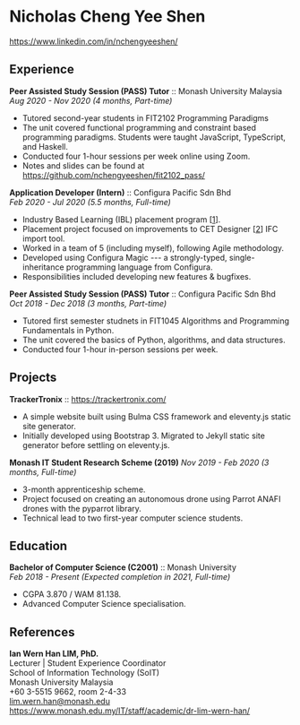 # Nicholas Cheng Yee Shen
<https://www.linkedin.com/in/nchengyeeshen/>

## Experience

**Peer Assisted Study Session (PASS) Tutor** :: Monash University Malaysia\
_Aug 2020 - Nov 2020 (4 months, Part-time)_
* Tutored second-year students in FIT2102 Programming Paradigms
* The unit covered functional programming and constraint based programming paradigms. Students were taught JavaScript, TypeScript, and Haskell.
* Conducted four 1-hour sessions per week online using Zoom.
* Notes and slides can be found at <https://github.com/nchengyeeshen/fit2102_pass/>

**Application Developer (Intern)** :: Configura Pacific Sdn Bhd\
_Feb 2020 - Jul 2020 (5.5 months, Full-time)_
* Industry Based Learning (IBL) placement program [[1]].
* Placement project focused on improvements to CET Designer [[2]] IFC import tool.
* Worked in a team of 5 (including myself), following Agile methodology.
* Developed using Configura Magic --- a strongly-typed, single-inheritance programming language from Configura.
* Responsibilities included developing new features & bugfixes.

**Peer Assisted Study Session (PASS) Tutor** :: Configura Pacific Sdn Bhd\
_Oct 2018 - Dec 2018 (3 months, Part-time)_
* Tutored first semester studnets in FIT1045 Algorithms and Programming Fundamentals in Python.
* The unit covered the basics of Python, algorithms, and data structures.
* Conducted four 1-hour in-person sessions per week.

## Projects

**TrackerTronix** :: <https://trackertronix.com/>
* A simple website built using Bulma CSS framework and eleventy.js static site generator.
* Initially developed using Bootstrap 3. Migrated to Jekyll static site generator before settling on eleventy.js.

**Monash IT Student Research Scheme (2019)**
_Nov 2019 - Feb 2020 (3 months, Full-time)_
* 3-month apprenticeship scheme.
* Project focused on creating an autonomous drone using Parrot ANAFI drones with the pyparrot library.
* Technical lead to two first-year computer science students.

## Education

**Bachelor of Computer Science (C2001)** :: Monash University\
_Feb 2018 - Present (Expected completion in 2021, Full-time)_
* CGPA 3.870 / WAM 81.138.
* Advanced Computer Science specialisation.

## References

**Ian Wern Han LIM, PhD.**\
Lecturer | Student Experience Coordinator\
School of Information Technology (SoIT)\
Monash University Malaysia\
+60 3-5515 9662, room 2-4-33\
<lim.wern.han@monash.edu>\
<https://www.monash.edu.my/IT/staff/academic/dr-lim-wern-han/>

[1]: https://www.monash.edu/it/future-students/industry-experience/industry-based-learning
[2]: https://www.configura.com/products/cet-designer
